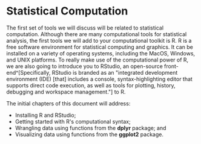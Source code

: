 # Statistical Computation




The first set of tools we will discuss will be related to statistical computation. Although there are many computational tools for statistical analysis, the first tools we will add to your computational toolkit is R. R is a free software environment for statistical computing and graphics. It can be installed on a variety of operating systems, including the MacOS, Windows, and UNIX platforms. To really make use of the computational power of R, we are also going to introduce you to RStudio, an open-source front-end^[Specifically, RStudio is branded as an "integrated development environment (IDE) [that] includes a console, syntax-highlighting editor that supports direct code execution, as well as tools for plotting, history, debugging and workspace management."] to R.


The initial chapters of this document will address:

- Installing R and RStudio;
- Getting started with R's computational syntax;
- Wrangling data using functions from the **dplyr** package; and
- Visualizing data using functions from the **ggplot2** package.


<br /><br />
